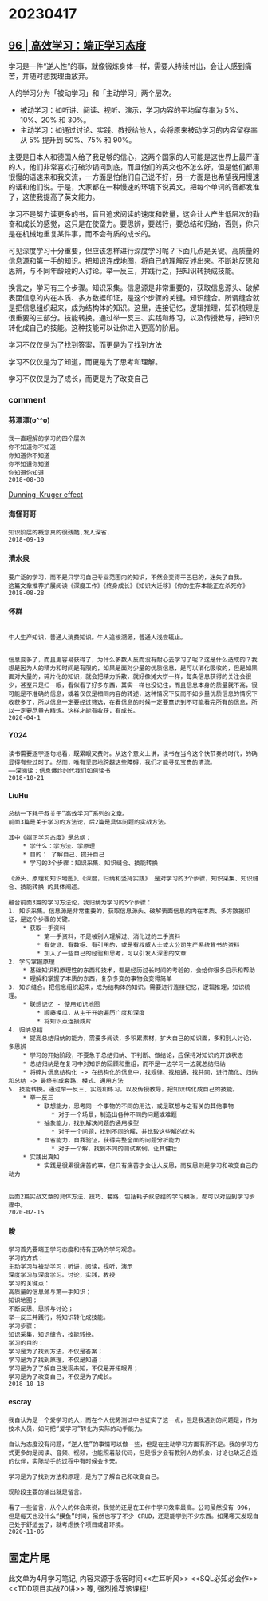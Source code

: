 # 20230417

## [96 | 高效学习：端正学习态度](https://time.geekbang.org/column/article/14271)

学习是一件“逆人性”的事，就像锻炼身体一样，需要人持续付出，会让人感到痛苦，并随时想找理由放弃。


人的学习分为「被动学习」和「主动学习」两个层次。
- 被动学习：如听讲、阅读、视听、演示，学习内容的平均留存率为 5%、10%、20% 和 30%。
- 主动学习：如通过讨论、实践、教授给他人，会将原来被动学习的内容留存率从 5% 提升到 50%、75% 和 90%。


主要是日本人和德国人给了我足够的信心，这两个国家的人可能是这世界上最严谨的人，他们非常喜欢打破沙锅问到底，而且他们的英文也不怎么好，但是他们都用很慢的语速来和我交流，一方面是怕他们自己说不好，另一方面是也希望我用慢速的话和他们说。于是，大家都在一种慢速的环境下说英文，把每个单词的音都发准了，这使我提高了英文能力。


学习不是努力读更多的书，盲目追求阅读的速度和数量，这会让人产生低层次的勤奋和成长的感觉，这只是在使蛮力。要思辨，要践行，要总结和归纳，否则，你只是在机械地重复某件事，而不会有质的成长的。


可见深度学习十分重要，但应该怎样进行深度学习呢？下面几点是关键。高质量的信息源和第一手的知识。把知识连成地图，将自己的理解反述出来。不断地反思和思辨，与不同年龄段的人讨论。举一反三，并践行之，把知识转换成技能。



换言之，学习有三个步骤。知识采集。信息源是非常重要的，获取信息源头、破解表面信息的内在本质、多方数据印证，是这个步骤的关键。知识缝合。所谓缝合就是把信息组织起来，成为结构体的知识。这里，连接记忆，逻辑推理，知识梳理是很重要的三部分。技能转换。通过举一反三、实践和练习，以及传授教导，把知识转化成自己的技能。这种技能可以让你进入更高的阶层。


学习不仅仅是为了找到答案，而更是为了找到方法

学习不仅仅是为了知道，而更是为了思考和理解。

学习不仅仅是为了成长，而更是为了改变自己


### comment

#### 荪漂漂(o^^o)

```
我一直理解的学习的四个层次
你不知道你不知道
你知道你不知道
你不知道你知道
你知道你知道
2018-08-30
```
[Dunning–Kruger effect](https://en.wikipedia.org/wiki/Dunning%E2%80%93Kruger_effect)

#### 海怪哥哥

```
知识阶层的概念真的很残酷,发人深省.
2018-09-19
```

#### 清水泉
```
要广泛的学习，而不是只学习自己专业范围内的知识，不然会变得干巴巴的，迷失了自我。
这篇文章推荐扩展阅读《深度工作》《终身成长》《知识大迁移》《你的生存本能正在杀死你》
2018-08-28
```

#### 怀群

```

牛人生产知识，普通人消费知识。牛人追根溯源，普通人浅尝辄止。


信息变多了，而且更容易获得了，为什么多数人反而没有耐心去学习了呢？这是什么造成的？我想是因为人的精力和时间是有限的，如果是面对少量的优质信息，是可以消化吸收的，但是如果面对大量的，碎片化的知识，就会把精力拆散，就好像摊大饼一样，每条信息获得的关注会很少，甚至只是扫一眼，看似看了好多东西，其实一样也没记住，而且信息本身的质量就不高，很可能是不准确的信息，或着仅仅是相同内容的转述，这种情况下反而不如少量优质信息的情况下收获多了，所以信息一定要经过筛选，在看信息的时候一定要意识到不可能看完所有的信息，所以一定要尽量去精炼。这样才能有收获，有成长。
2020-04-1
```

#### Y024

```
读书需要逐字逐句地看，既累眼又费时。从这个意义上讲，读书在当今这个快节奏的时代，的确显得有些过时了。然而，唯有坚忍地跨越这些障碍，我们才能寻见宝贵的清流。
——深阅读：信息爆炸时代我们如何读书
2018-10-21
```

#### LiuHu
```
总结一下耗子叔关于“高效学习”系列的文章。
前面3篇是关于学习的方法论，后2篇是具体问题的实战方法。

其中《端正学习态度》是总纲：
    * 学什么：学方法、学原理
    * 目的： 了解自己、提升自己
    * 学习的3个步骤：知识采集、知识缝合、技能转换

《源头、原理和知识地图》、《深度，归纳和坚持实践》 是对学习的3个步骤，知识采集、知识缝合、技能转换 的具体阐述。

融合前面3篇的学习方法论，我归纳为学习的5个步骤：
1. 知识采集。信息源是非常重要的，获取信息源头、破解表面信息的内在本质、多方数据印证，是这个步骤的关键。
    * 获取一手资料
        * 第一手资料，不是被别人理解过、消化过的二手资料
        * 有佐证、有数据、有引用的，或是有权威人士或大公司生产系统背书的资料
        * 加入了一些自己的经验和思考，可以引发人深思的文章
2. 学习掌握原理
    * 基础知识和原理性的东西和技术，都是经历过长时间的考验的，会给你很多启示和帮助
    * 理解和掌握了本质的东西，复杂多变的事物会变得简单
3. 知识缝合。把信息组织起来，成为结构体的知识。需要进行连接记忆，逻辑推理，知识梳理。
    * 联想记忆 - 使用知识地图
        * 顺藤摸瓜，从主干开始遍历广度和深度
        * 将知识点连接成片
4. 归纳总结
    * 提高总结归纳的能力，需要多阅读，多积累素材，扩大自己的知识面，多和别人讨论，多思辨
    * 学习的开始阶段，不要急于总结归纳、下判断、做结论，应保持对知识的开放状态
    * 总结归纳是在复习中对知识的回顾和重组，而不是一边学习一边就总结归纳
    * 将碎片信息结构化 -> 在结构化的信息中，找规律、找相通，找共同，进行简化、归纳和总结 -> 最终形成套路、模式、通用方法
5. 技能转换。通过举一反三、实践和练习，以及传授教导，把知识转化成自己的技能。
    * 举一反三
        * 联想能力，思考同一个事物的不同的用法，或是联想与之有关的其他事物
            * 对于一个场景，制造出各种不同的问题或难题
        * 抽象能力，找到解决问题的通用模型
            * 对于一个问题，找到不同的解，并比较这些解的优劣
        * 自省能力，自我验证，获得完整全面的问题分析能力
            * 对于一个解，找到不同的测试案例，让其健壮
    * 实践出真知
        * 实践是很累很痛苦的事，但只有痛苦才会让人反思，而反思则是学习和改变自己的动力


后面2篇实战文章的具体方法、技巧、套路，包括耗子叔总结的学习模板，都可以对应到学习步骤中。
2020-02-15
```

#### 畯

```
学习首先要端正学习态度和持有正确的学习观念。
学习的方式：
主动学习与被动学习；听讲，阅读，视听，演示
深度学习与深度学习。讨论，实践，教授
学习的关键点：
高质量的信息源与第一手知识；
知识地图；
不断反思、思辨与讨论；
举一反三并践行，将知识转化成技能。
学习步骤：
知识采集，知识缝合，技能转换。
学习的目的：
学习是为了找到方法，不仅是答案；
学习是为了找到原理，不仅是知道；
学习是为了了解自己发现未知，不仅是开拓眼界；
学习是为了改变自己，不仅是为了成长。
2018-10-18
```

#### escray

```
我自认为是一个爱学习的人，而在个人优势测试中也证实了这一点，但是我遇到的问题是，作为技术人员，如何把“爱学习”转化为实际的动手能力。

自认为态度没有问题，“逆人性”的事情可以做一些，但是在主动学习方面有所不足。我的学习方式更多的是阅读、音频、视频，也能照着敲代码，但是很少会有教别人的机会，讨论也缺乏合适的伙伴，实际动手的过程中有时候会卡壳。

学习是为了找到方法和原理，是为了了解自己和改变自己。

现阶段主要的输出就是留言。

看了一些留言，从个人的体会来说，我觉的还是在工作中学习效率最高。公司虽然没有 996，但是每天也没什么“摸鱼”时间，虽然也写了不少 CRUD，还是能学到不少东西。如果哪天发现自己处于舒适去了，就考虑换个项目或者环境。
2020-11-05

```

## 固定片尾

此文单为4月学习笔记, 内容来源于极客时间<<左耳听风>> <<SQL必知必会作>> <<TDD项目实战70讲>> 等, 强烈推荐该课程!